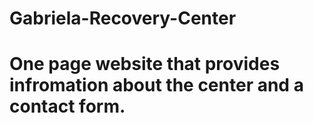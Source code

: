 # Gabriela-Recovery-Center
# One page website that provides infromation about the center and a contact form.
